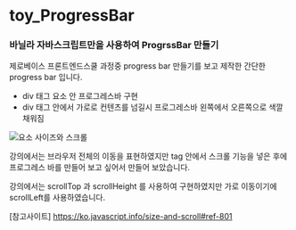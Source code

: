 # toy_ProgressBar

### 바닐라 자바스크립트만을 사용하여 ProgrssBar 만들기

제로베이스 프론트엔드스쿨 과정중 progress bar 만들기를 보고 제작한 간단한 progress bar 입니다.

- div 태그 요소 안 프로그레스바 구현
- div 태그 안에서 가로로 컨텐츠를 넘길시 프로그레스바 왼쪽에서 오른쪽으로 색깔 채워짐

![요소 사이즈와 스크롤](https://media.vlpt.us/images/wiostz98kr/post/dec62e7b-1432-4db2-8154-8539fb0b3689/image.png)

강의에서는 브라우저 전체의 이동을 표현하였지만 tag 안에서 스크롤 기능을 넣은 후에 프로그레스 바를 만들어 보고 싶어서 만들어 보았습니다.

강의에서는 scrollTop 과 scrollHeight 를 사용하여 구현하였지만 가로 이동이기에 scrollLeft를 사용하였습니다.

[참고사이트]
https://ko.javascript.info/size-and-scroll#ref-801
